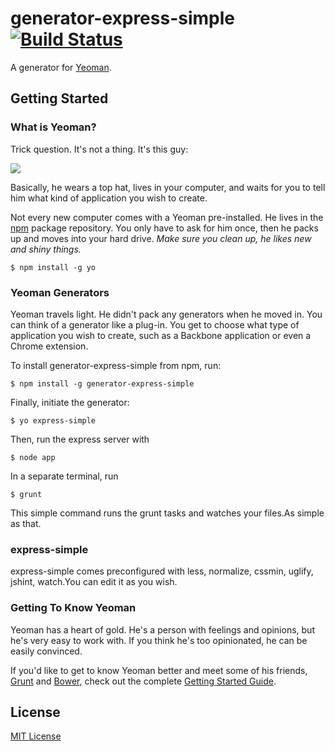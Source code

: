 # generator-express-simple [![Build Status](https://github.com/ngenerio/generator-express-simple)](https://travis-ci.org/ngenerio/generator-express-simple)

A generator for [Yeoman](http://yeoman.io).


## Getting Started

### What is Yeoman?

Trick question. It's not a thing. It's this guy:

![](http://i.imgur.com/JHaAlBJ.png)

Basically, he wears a top hat, lives in your computer, and waits for you to tell him what kind of application you wish to create.

Not every new computer comes with a Yeoman pre-installed. He lives in the [npm](https://npmjs.org) package repository. You only have to ask for him once, then he packs up and moves into your hard drive. *Make sure you clean up, he likes new and shiny things.*

```
$ npm install -g yo
```

### Yeoman Generators

Yeoman travels light. He didn't pack any generators when he moved in. You can think of a generator like a plug-in. You get to choose what type of application you wish to create, such as a Backbone application or even a Chrome extension.

To install generator-express-simple from npm, run:

```
$ npm install -g generator-express-simple
```

Finally, initiate the generator:

```
$ yo express-simple
```

Then, run the express server with 

````
$ node app
````
In a separate terminal, run

````
$ grunt
````
This simple command runs the grunt tasks and watches your files.As simple as that.

### express-simple
 express-simple comes preconfigured with less, normalize, cssmin, uglify, jshint, watch.You can edit it as you wish.

### Getting To Know Yeoman

Yeoman has a heart of gold. He's a person with feelings and opinions, but he's very easy to work with. If you think he's too opinionated, he can be easily convinced.

If you'd like to get to know Yeoman better and meet some of his friends, [Grunt](http://gruntjs.com) and [Bower](http://bower.io), check out the complete [Getting Started Guide](https://github.com/yeoman/yeoman/wiki/Getting-Started).


## License

[MIT License](http://en.wikipedia.org/wiki/MIT_License)

